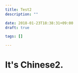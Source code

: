 ```yaml
---
title: Test2
description: ""

date: 2018-01-23T18:38:31+09:00
draft: true

tags: []

---
```


# It's Chinese2.
